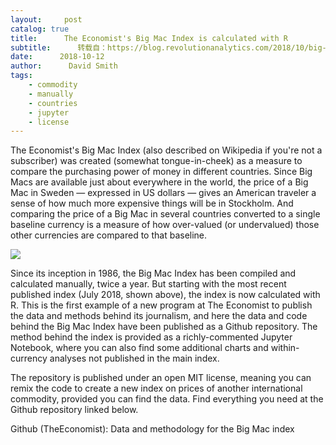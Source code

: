```yaml
---
layout:     post
catalog: true
title:      The Economist's Big Mac Index is calculated with R
subtitle:      转载自：https://blog.revolutionanalytics.com/2018/10/big-mac-index.html
date:      2018-10-12
author:      David Smith
tags:
    - commodity
    - manually
    - countries
    - jupyter
    - license
---
```


The Economist's Big Mac Index (also described on Wikipedia if you're not a subscriber) was created (somewhat tongue-in-cheek) as a measure to compare the purchasing power of money in different countries. Since Big Macs are available just about everywhere in the world, the price of a Big Mac in Sweden — expressed in US dollars — gives an American traveler a sense of how much more expensive things will be in Stockholm. And comparing the price of a Big Mac in several countries converted to a single baseline currency is a measure of how over-valued (or undervalued) those other currencies are compared to that baseline.

![](https://revolution-computing.typepad.com/.a/6a010534b1db25970b022ad372528e200c-800wi)


Since its inception in 1986, the Big Mac Index has been compiled and calculated manually, twice a year. But starting with the most recent published index (July 2018, shown above), the index is now calculated with R. This is the first example of a new program at The Economist to publish the data and methods behind its journalism, and here the data and code behind the Big Mac Index have been published as a Github repository. The method behind the index is provided as a richly-commented Jupyter Notebook, where you can also find some additional charts and within-currency analyses not published in the main index.

The repository is published under an open MIT license, meaning you can remix the code to create a new index on prices of another international commodity, provided you can find the data. Find everything you need at the Github repository linked below.

Github (TheEconomist): Data and methodology for the Big Mac index
